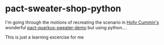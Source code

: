 
# pact-sweater-shop-python

I'm going through the motions of recreating the scenario
in [Holly Cummin's](https://github.com/holly-cummins/)
wonderful [pact-quarkus-sweater-demo](https://github.com/holly-cummins/pact-quarkus-sweater-demo)
but using python....

This is just a learning excercise for me
